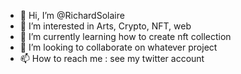 - 👋 Hi, I’m @RichardSolaire
- 👀 I’m interested in Arts, Crypto, NFT, web
- 🌱 I’m currently learning how to create nft collection
- 💞️ I’m looking to collaborate on whatever project
- 📫 How to reach me : see my twitter account

<!---
RichardSolaire/RichardSolaire is a ✨ special ✨ repository because its `README.md` (this file) appears on your GitHub profile.
You can click the Preview link to take a look at your changes.
--->
